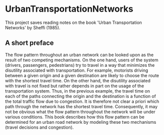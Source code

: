 # UrbanTransportationNetworks
This project saves reading notes on the book 'Urban Transportation Networks' by Sheffi (1985).
## A short preface
The flow pattern throughout an urban network can be looked upon as the
result of two competing mechanisms. On the one hand, users of the system
(drivers, passengers, pedestrians) try to travel in a way that minimizes the
disutility associated with transportation. For example, motorists driving between a given origin and a given destination are likely to choose the route
with the shortest travel time. On the other hand, the disutility associated with
travel is not fixed but rather depends in part on the usage of the transportation system. Thus, in the previous example, the travel time on each of the
paths connecting the origin and the destination is a function of the total traffic
flow due to congestion. It is therefore not clear a priori which path through
the network has the shortest travel time. Consequently, it may not be obvious
what the flow pattern throughout the network will be under various conditions. This book describes how this flow pattern can be determined for an
urban road network by modeling these two mechanisms (travel decisions and
congestion).
